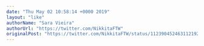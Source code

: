 ```yaml
---
date: "Thu May 02 10:58:14 +0000 2019"
layout: "like"
authorName: "Sara Vieira"
authorUrl: "https://twitter.com/NikkitaFTW"
originalPost: "https://twitter.com/NikkitaFTW/status/1123904524631121920"
---
```


